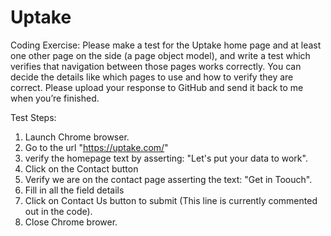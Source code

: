 # Uptake
Coding Exercise:
Please make a test for the Uptake home page and at least one other page on the side (a page object model), and write a test which verifies that navigation between those pages works correctly. You can decide the details like which pages to use and how to verify they are correct. Please upload your response to GitHub and send it back to me when you’re finished.

Test Steps:
1. Launch Chrome browser.
2. Go to the url "https://uptake.com/"
3. verify the homepage text by asserting: "Let's put your data to work".
4. Click on the Contact button 
5. Verify we are on the contact page asserting the text: "Get in Toouch".
6. Fill in all the field details
7. Click on Contact Us button to submit (This line is currently commented out in the code).
8. Close Chrome brower.